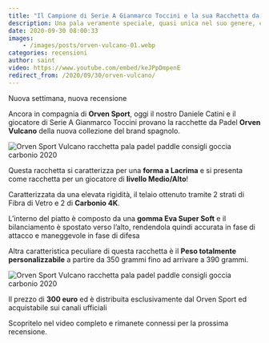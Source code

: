 ```yaml
---
title: "Il Campione di Serie A Gianmarco Toccini e la sua Racchetta da Padel: Orven Vulcano"
description: Una pala veramente speciale, quasi unica nel suo genere, che permette la personalizzazione del peso in base alle esigenze del giocatore.
date: 2020-09-30 08:00:33
images:
    - /images/posts/orven-vulcano-01.webp
categories: recensioni
author: saint
video: https://www.youtube.com/embed/keJPpDmpenE
redirect_from: /2020/09/30/orven-vulcano/
---
```


Nuova settimana, nuova recensione

Ancora in compagnia di **Orven Sport**, oggi il nostro Daniele Catini e il giocatore di Serie A Gianmarco Toccini provano la racchette da Padel **Orven Vulcano** della nuova collezione del brand spagnolo.

![Orven Sport Vulcano racchetta pala padel paddle consigli goccia carbonio 2020](/images/posts/orven-vulcano-fronte-padelup.webp)

Questa racchetta si caratterizza per una **forma a Lacrima** e si presenta come racchetta per un giocatore di **livello Medio/Alto**!

Caratterizzata da una elevata rigidità, il telaio ottenuto tramite 2 strati di Fibra di Vetro e 2 di **Carbonio 4K**.

L’interno del piatto è composto da una **gomma Eva Super Soft** e il bilanciamento è spostato verso l’alto, rendendola quindi accurata in fase di attacco e maneggevole in fase di difesa 

Altra caratteristica peculiare di questa racchetta è il **Peso totalmente personalizzabile** a partire da 350 grammi fino ad arrivare a 390 grammi.

![Orven Sport Vulcano racchetta pala padel paddle consigli goccia carbonio 2020](/images/posts/orven-vulcano-02.webp)

Il prezzo di **300 euro** ed è distribuita esclusivamente dal Orven Sport ed acquistabile sui canali ufficiali

Scopritelo nel video completo e rimanete connessi per la prossima recensione.